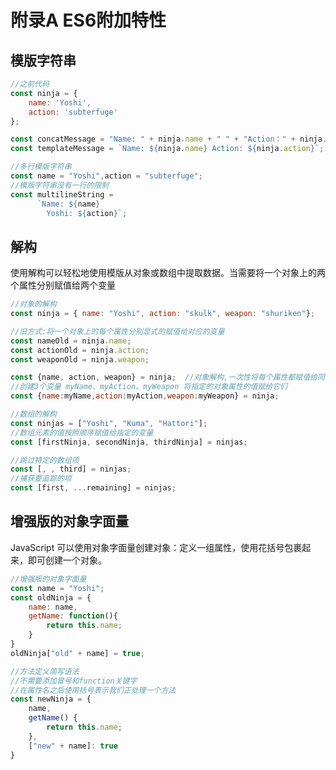 # 附录A ES6附加特性

## 模版字符串

```javascript
//之前代码
const ninja = {
    name: 'Yoshi',
    action: 'subterfuge'
};

const concatMessage = "Name: " + ninja.name + " " + "Action：" + ninja.action;
const templateMessage = `Name: ${ninja.name} Action: ${ninja.action}`;

//多行模版字符串
const name = "Yoshi",action = "subterfuge";
//模版字符串没有一行的限制
const multilineString = 
      `Name: ${name}
		Yoshi: ${action}`;
```



## 解构

使用解构可以轻松地使用模版从对象或数组中提取数据。当需要将一个对象上的两个属性分别赋值给两个变量

```javascript
//对象的解构
const ninja = { name: "Yoshi", action: "skulk", weapon: "shuriken"};

//旧方式:将一个对象上的每个属性分别显式的赋值给对应的变量
const nameOld = ninja.name;
const actionOld = ninja.action;
const weaponOld = ninja.weapon;

const {name, action, weapon} = ninja;  //对象解构,一次性将每个属性都赋值给同名的变量
//创建3个变量 myName、myAction、myWeapon 将指定的对象属性的值赋给它们
const {name:myName,action:myAction,weapon:myWeapon} = ninja;
```

```javascript
//数组的解构
const ninjas = ["Yoshi", "Kuma", "Hattori"];
//数组元素的值按照顺序赋值给指定的变量
const [firstNinja, secondNinja, thirdNinja] = ninjas;

//跳过特定的数组项
const [, , third] = ninjas;
//捕获要追踪的项
const [first, ...remaining] = ninjas;
```



## 增强版的对象字面量

JavaScript 可以使用对象字面量创建对象：定义一组属性，使用花括号包裹起来，即可创建一个对象。

```javascript
//增强版的对象字面量
const name = "Yoshi";
const oldNinja = {
    name: name,
    getName: function(){
        return this.name;
    }
}
oldNinja["old" + name] = true;

//方法定义简写语法
//不需要添加冒号和function关键字
//在属性名之后使用括号表示我们正处理一个方法
const newNinja = {
    name,
    getName() {
        return this.name;
    },
    ["new" + name]: true
}

```





























